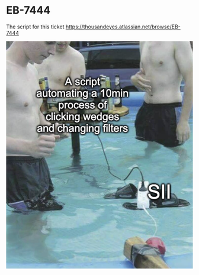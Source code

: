 # EB-7444

The script for this ticket
https://thousandeyes.atlassian.net/browse/EB-7444

![image info](./risky.png)

